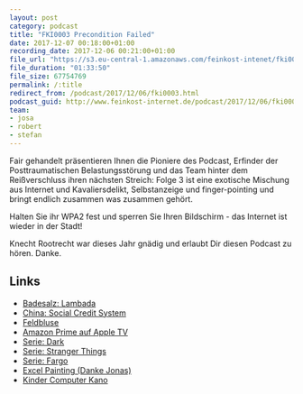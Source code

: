 ```yaml
---
layout: post
category: podcast
title: "FKI0003 Precondition Failed"
date: 2017-12-07 00:18:00+01:00
recording_date: 2017-12-06 00:21:00+01:00
file_url: "https://s3.eu-central-1.amazonaws.com/feinkost-intenet/fki0003.mp3"
file_duration: "01:33:50"
file_size: 67754769
permalink: /:title
redirect_from: /podcast/2017/12/06/fki0003.html
podcast_guid: http://www.feinkost-internet.de/podcast/2017/12/06/fki0003.html
team:
- josa
- robert
- stefan
---
```


Fair gehandelt präsentieren Ihnen die Pioniere des Podcast, Erfinder der Posttraumatischen Belastungsstörung und das Team hinter dem Reißverschluss ihren nächsten Streich: Folge 3 ist eine exotische Mischung aus Internet und Kavaliersdelikt, Selbstanzeige und finger-pointing und bringt endlich zusammen was zusammen gehört.

Halten Sie ihr WPA2 fest und sperren Sie Ihren Bildschirm - das Internet ist wieder in der Stadt!

Knecht Rootrecht war dieses Jahr gnädig und erlaubt Dir diesen Podcast zu hören. Danke.

## Links

- [Badesalz: Lambada](https://www.youtube.com/watch?v=NPJfnE5bO1Y)
- [China: Social Credit System](http://www.zeit.de/digital/datenschutz/2017-11/china-social-credit-system-buergerbewertung )
- [Feldbluse](https://www.bw-online-shop.com/bekleidung/hemden-blusen-polos/bundeswehr-feldblusen/bundeswehr-feldbluse-original.html)
- [Amazon Prime auf Apple TV](http://t3n.de/news/amazon-prime-video-fuer-apple-tv-883769)
- [Serie: Dark](https://www.rollingstone.de/netflix-hit-das-sagt-die-presse-zur-deutschen-netflix-serie-dark-1417943/)
- [Serie: Stranger Things](https://www.netflix.com/title/80057281)
- [Serie: Fargo](https://www.netflix.com/title/70285785)
- [Excel Painting (Danke Jonas)](http://www.swiss-miss.com/2017/12/a-microsoft-excel-artist.html)
- [Kinder Computer Kano](https://www.kano.me)
